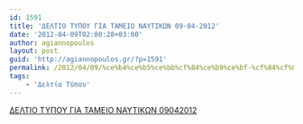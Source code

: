 ```yaml
---
id: 1591
title: 'ΔΕΛΤΙΟ ΤΥΠΟΥ ΓΙΑ ΤΑΜΕΙΟ ΝΑΥΤΙΚΩΝ 09-04-2012'
date: '2012-04-09T02:00:28+03:00'
author: agiannopoulos
layout: post
guid: 'http://agiannopoulos.gr/?p=1591'
permalink: /2012/04/09/%ce%b4%ce%b5%ce%bb%cf%84%ce%b9%ce%bf-%cf%84%cf%85%cf%80%ce%bf%cf%85-%ce%b3%ce%b9%ce%b1-%cf%84%ce%b1%ce%bc%ce%b5%ce%b9%ce%bf-%ce%bd%ce%b1%cf%85%cf%84%ce%b9%ce%ba%cf%89%ce%bd-09-04-2012/
tags:
    - 'Δελτία Τύπου'
---
```


[ΔΕΛΤΙΟ ΤΥΠΟΥ ΓΙΑ ΤΑΜΕΙΟ ΝΑΥΤΙΚΩΝ 09042012](/wp-content/uploads/2012/04/ceb4ceb5cebbcf84ceb9cebf-cf84cf85cf80cebfcf85-ceb3ceb9ceb1-cf84ceb1cebcceb5ceb9cebf-cebdceb1cf85cf84ceb9cebacf89cebd-09042012.doc)